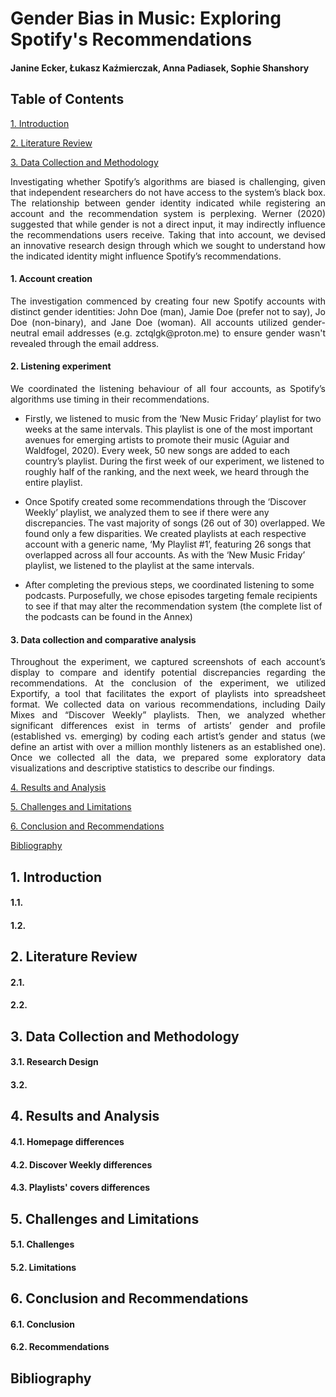 # Gender Bias in Music: Exploring Spotify's Recommendations
#### Janine Ecker, Łukasz Kaźmierczak, Anna Padiasek, Sophie Shanshory

## Table of Contents
[1. Introduction](#introduction)

[2. Literature Review](#litreview)

[3. Data Collection and Methodology](#method)
<p align="justify"> 
Investigating whether Spotify’s algorithms are biased is challenging, given that independent researchers do not have access to the system’s black box. The relationship between gender identity indicated while registering an account and the recommendation system is perplexing. Werner (2020) suggested that while gender is not a direct input, it may indirectly influence the recommendations users receive. Taking that into account, we devised an innovative research design through which we sought to understand how the indicated identity might influence Spotify’s recommendations.

#### 1. Account creation
<p align="justify"> 
The investigation commenced by creating four new Spotify accounts with distinct gender identities: John Doe (man), Jamie Doe (prefer not to say), Jo Doe (non-binary), and Jane Doe (woman). All accounts utilized gender-neutral email addresses (e.g. zctqlgk@proton.me) to ensure gender wasn't revealed through the email address.

#### 2. Listening experiment
<p align= "justify">
We coordinated the listening behaviour of all four accounts, as Spotify’s algorithms use timing in their recommendations.
  
* Firstly, we listened to music from the ‘New Music Friday’ playlist for two weeks at the same intervals. This playlist is one of the most important avenues for emerging artists to promote their music (Aguiar and Waldfogel, 2020). Every week, 50 new songs are added to each country’s playlist. During the first week of our experiment, we listened to roughly half of the ranking, and the next week, we heard through the entire playlist.

* Once Spotify created some recommendations through the ‘Discover Weekly’ playlist, we analyzed them to see if there were any discrepancies. The vast majority of songs (26 out of 30) overlapped. We found only a few disparities. We created playlists at each respective account with a generic name, ‘My Playlist #1’, featuring 26 songs that overlapped across all four accounts. As with the ‘New Music Friday’ playlist, we listened to the playlist at the same intervals.

* After completing the previous steps, we coordinated listening to some podcasts. Purposefully, we chose episodes targeting female recipients to see if that may alter the recommendation system (the complete list of the podcasts can be found in the Annex)

#### 3. Data collection and comparative analysis
<p align="justify"> 
Throughout the experiment, we captured screenshots of each account’s display to compare and identify potential discrepancies regarding the recommendations. At the conclusion of the experiment, we utilized Exportify, a tool that facilitates the export of playlists into spreadsheet format. We collected data on various recommendations, including Daily Mixes and “Discover Weekly” playlists. Then, we analyzed whether significant differences exist in terms of artists’ gender and profile (established vs. emerging) by coding each artist’s gender and status (we define an artist with over a million monthly listeners as an established one). Once we collected all the data, we prepared some exploratory data visualizations and descriptive statistics to describe our findings. 

[4. Results and Analysis](#results)

[5. Challenges and Limitations](#limits)

[6. Conclusion and Recommendations](#concl)

[Bibliography](#bibl)

<a name="introduction"></a>
## 1. Introduction

#### 1.1.
<p align="justify"> 

#### 1.2.
<p align="justify"> 




<a name="litreview"></a>
## 2. Literature Review

#### 2.1.
<p align="justify">

#### 2.2.
<p align="justify"> 


<a name="method"></a>
## 3. Data Collection and Methodology

#### 3.1. Research Design
<p align="justify"> 

#### 3.2.
<p align="justify"> 

<a name="results"></a>
## 4. Results and Analysis

#### 4.1. Homepage differences
<p align="justify"> 

#### 4.2. Discover Weekly differences
<p align="justify"> 

#### 4.3. Playlists' covers differences
<p align="justify"> 

<a name="limits"></a>
## 5. Challenges and Limitations

#### 5.1. Challenges
<p align="justify"> 

#### 5.2. Limitations
<p align="justify"> 

<a name="concl"></a>
## 6. Conclusion and Recommendations

#### 6.1. Conclusion
<p align="justify"> 

#### 6.2. Recommendations
<p align="justify">

<a name="bibl"></a>
## Bibliography

